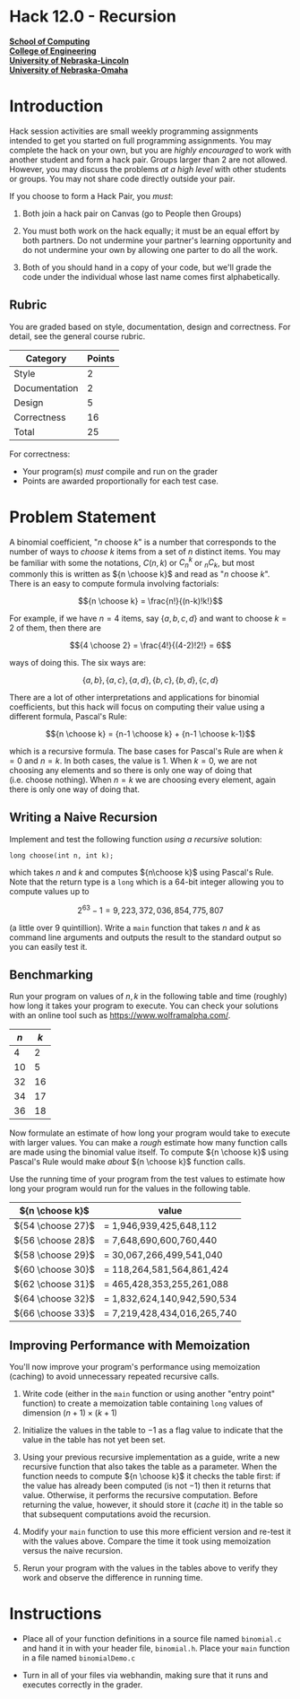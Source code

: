 # Hack 12.0 - Recursion
**[School of Computing](https://computing.unl.edu/)**  
**[College of Engineering](https://engineering.unl.edu/)**  
**[University of Nebraska-Lincoln](https://unl.edu)**  
**[University of Nebraska-Omaha](https://http://unomaha.edu/)**  

# Introduction

Hack session activities are small weekly programming assignments
intended to get you started on full programming assignments. You may
complete the hack on your own, but you are *highly encouraged* to work
with another student and form a hack pair. Groups larger than 2 are not
allowed. However, you may discuss the problems *at a high level* with
other students or groups. You may not share code directly outside your
pair.

If you choose to form a Hack Pair, you *must*:

1.  Both join a hack pair on Canvas (go to People then Groups)

2.  You must both work on the hack equally; it must be an equal effort
    by both partners. Do not undermine your partner's learning
    opportunity and do not undermine your own by allowing one parter to
    do all the work.

3.  Both of you should hand in a copy of your code, but we'll grade the
    code under the individual whose last name comes first alphabetically.

## Rubric

You are graded based on style, documentation, design and correctness.
For detail, see the general course rubric.

| Category      | Points |
|---------------|--------|
| Style         | 2      |
| Documentation | 2      |
| Design        | 5      |
| Correctness   | 16     |
| Total         | 25     |

For correctness:
 - Your program(s) *must* compile and run on the grader
 - Points are awarded proportionally for each test case.

# Problem Statement

A binomial coefficient, "$n$ choose $k$" is a number that corresponds to
the number of ways to *choose* $k$ items from a set of $n$ distinct
items. You may be familiar with some the notations, $C(n,k)$ or $C_n^k$
or ${}_{n}C_k$, but most commonly this is written as ${n \choose k}$
and read as "$n$ choose $k$". There is an easy to compute formula
involving factorials:

$${n \choose k} = \frac{n!}{(n-k)!k!}$$

For example, if we have $n = 4$ items, say $\{a, b, c, d\}$ and want to
choose $k=2$ of them, then there are

$${4 \choose 2} = \frac{4!}{(4-2)!2!} = 6$$

ways of doing this. The six ways are:

$$\{a, b\}, \{a, c\}, \{a, d\}, \{b, c\}, \{b, d\}, \{c, d\}$$

There are a lot of other interpretations and applications for binomial
coefficients, but this hack will focus on computing their value using a
different formula, Pascal's Rule:

$${n \choose k} = {n-1 \choose k} + {n-1 \choose k-1}$$

which is a recursive formula. The base cases for Pascal's Rule are when $k = 0$ and
$n = k$. In both cases, the value is 1. When $k = 0$, we are not
choosing any elements and so there is only one way of doing that
(i.e. choose nothing). When $n = k$ we are choosing every element, again
there is only one way of doing that.

## Writing a Naive Recursion

Implement and test the following function *using a recursive* solution:

`long choose(int n, int k);`

which takes $n$ and $k$ and computes ${n\choose k}$ using Pascal's Rule.
Note that the return type is a `long` which is a 64-bit integer
allowing you to compute values up to

$$2^{63}-1 = 9,223,372,036,854,775,807$$

(a little over 9 quintillion). Write a `main` function that takes $n$
and $k$ as command line arguments and outputs the result to the standard
output so you can easily test it.

## Benchmarking

Run your program on values of $n, k$ in the following table and time
(roughly) how long it takes your program to execute. You can check
your solutions with an online tool such as <https://www.wolframalpha.com/>.

| $n$ | $k$ |
|-----|-----|
| 4   | 2   |
| 10  | 5   |
| 32  | 16  |
| 34  | 17  |
| 36  | 18  |

Now formulate an estimate of how long your program would take to execute
with larger values. You can make a *rough* estimate how many function
calls are made using the binomial value itself. To compute
${n \choose k}$ using Pascal's Rule would make *about* ${n \choose k}$
function calls.

Use the running time of your program from the test values to estimate
how long your program would run for the values in the following
table.

  | ${n \choose k}$   |                       value   |
  |-------------------|-------------------------------|
  | ${54 \choose 27}$ |       = 1,946,939,425,648,112 |
  | ${56 \choose 28}$ |       = 7,648,690,600,760,440 |
  | ${58 \choose 29}$ |      = 30,067,266,499,541,040 |
  | ${60 \choose 30}$ |     = 118,264,581,564,861,424 |
  | ${62 \choose 31}$ |     = 465,428,353,255,261,088 |
  | ${64 \choose 32}$ |   = 1,832,624,140,942,590,534 |
  | ${66 \choose 33}$ |   = 7,219,428,434,016,265,740 |


## Improving Performance with Memoization

You'll now improve your program's performance using memoization (caching)
to avoid unnecessary repeated recursive calls.

1.  Write code (either in the `main` function or using another
    "entry point" function) to create a memoization table containing
    `long` values of dimension $(n+1) \times (k+1)$

2.  Initialize the values in the table to $-1$ as a flag value to
    indicate that the value in the table has not yet been set.

3.  Using your previous recursive implementation as a guide, write a new
    recursive function that also takes the table as a parameter. When
    the function needs to compute ${n \choose k}$ it checks the table
    first: if the value has already been computed (is not $-1$) then it
    returns that value. Otherwise, it performs the recursive
    computation. Before returning the value, however, it should store it
    (*cache* it) in the table so that subsequent computations avoid the
    recursion.

4.  Modify your `main` function to use this more efficient version
    and re-test it with the values above. Compare the time it took using
    memoization versus the naive recursion.

5.  Rerun your program with the values in the tables above to verify
    they work and observe the difference in running time.

# Instructions

-   Place all of your function definitions in a source file named
    `binomial.c` and hand it in with your header file,
    `binomial.h`. Place your `main` function in a file named
    `binomialDemo.c`

-   Turn in all of your files via webhandin, making sure that it runs
    and executes correctly in the grader.
